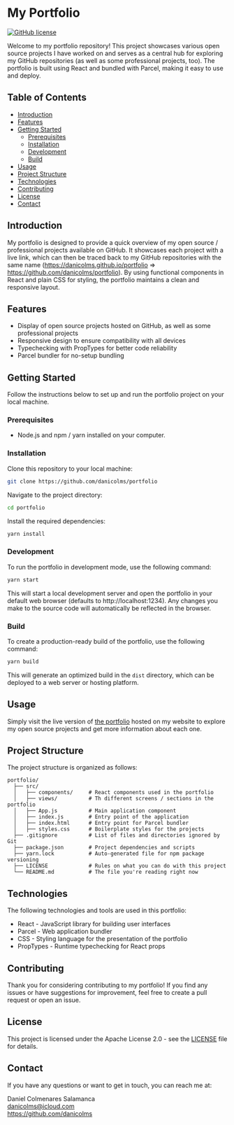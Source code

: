 # My Portfolio

[![GitHub license](https://img.shields.io/badge/license-Apache%202.0-blue.svg)](https://github.com/yourusername/your-portfolio/blob/master/LICENSE)

Welcome to my portfolio repository! This project showcases various open source projects I have worked on and serves as a central hub for exploring my GitHub repositories (as well as some professional projects, too). The portfolio is built using React and bundled with Parcel, making it easy to use and deploy.

## Table of Contents

- [Introduction](#introduction)
- [Features](#features)
- [Getting Started](#getting-started)
  - [Prerequisites](#prerequisites)
  - [Installation](#installation)
  - [Development](#development)
  - [Build](#build)
- [Usage](#usage)
- [Project Structure](#project-structure)
- [Technologies](#technologies)
- [Contributing](#contributing)
- [License](#license)
- [Contact](#contact)

## Introduction

My portfolio is designed to provide a quick overview of my open source / professional projects available on GitHub. It showcases each project with a live link, which can then be traced back to my GitHub repositories with the same name (https://danicolms.github.io/portfolio => https://github.com/danicolms/portfolio). By using functional components in React and plain CSS for styling, the portfolio maintains a clean and responsive layout.

## Features

- Display of open source projects hosted on GitHub, as well as some professional projects
- Responsive design to ensure compatibility with all devices
- Typechecking with PropTypes for better code reliability
- Parcel bundler for no-setup bundling

## Getting Started

Follow the instructions below to set up and run the portfolio project on your local machine.

### Prerequisites

- Node.js and npm / yarn installed on your computer.

### Installation

Clone this repository to your local machine:

```bash
git clone https://github.com/danicolms/portfolio
```

Navigate to the project directory:

```bash
cd portfolio
```

Install the required dependencies:

```bash
yarn install
```

### Development

To run the portfolio in development mode, use the following command:

```bash
yarn start
```

This will start a local development server and open the portfolio in your default web browser (defaults to http://localhost:1234). Any changes you make to the source code will automatically be reflected in the browser.

### Build

To create a production-ready build of the portfolio, use the following command:

```bash
yarn build
```

This will generate an optimized build in the `dist` directory, which can be deployed to a web server or hosting platform.

## Usage

Simply visit the live version of [the portfolio](https://danicolms.github.io/portfolio/) hosted on my website to explore my open source projects and get more information about each one.

## Project Structure

The project structure is organized as follows:

```
portfolio/
  ├── src/
  │   ├── components/     # React components used in the portfolio
  │   ├── views/          # Th different screens / sections in the portfolio
  │   ├── App.js          # Main application component
  │   ├── index.js        # Entry point of the application
  │   ├── index.html      # Entry point for Parcel bundler
  │   ├── styles.css      # Boilerplate styles for the projects
  ├── .gitignore          # List of files and directories ignored by Git
  ├── package.json        # Project dependencies and scripts
  ├── yarn.lock           # Auto-generated file for npm package versioning
  ├── LICENSE             # Rules on what you can do with this project
  └── README.md           # The file you're reading right now
```

## Technologies

The following technologies and tools are used in this portfolio:

- React - JavaScript library for building user interfaces
- Parcel - Web application bundler
- CSS - Styling language for the presentation of the portfolio
- PropTypes - Runtime typechecking for React props

## Contributing

Thank you for considering contributing to my portfolio! If you find any issues or have suggestions for improvement, feel free to create a pull request or open an issue.

## License

This project is licensed under the Apache License 2.0 - see the [LICENSE](LICENSE) file for details.

## Contact

If you have any questions or want to get in touch, you can reach me at:

Daniel Colmenares Salamanca\
danicolms@icloud.com\
https://github.com/danicolms
